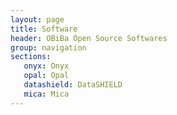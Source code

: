 ```yaml
---
layout: page
title: Software
header: OBiBa Open Source Softwares
group: navigation
sections:
   onyx: Onyx
   opal: Opal
   datashield: DataSHIELD
   mica: Mica
---
```

